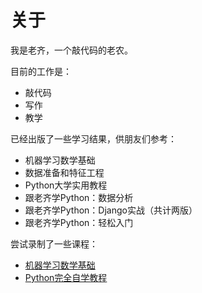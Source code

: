 # 关于

我是老齐，一个敲代码的老农。

目前的工作是：

- 敲代码
- 写作
- 教学

已经出版了一些学习结果，供朋友们参考：

- 机器学习数学基础
- 数据准备和特征工程
- Python大学实用教程
- 跟老齐学Python：数据分析
- 跟老齐学Python：Django实战（共计两版）
- 跟老齐学Python：轻松入门

尝试录制了一些课程：

- [机器学习数学基础](https://appqtulvsie4217.pc.xiaoe-tech.com/p/t_pc/goods_pc_detail/goods_detail/p_6243c2a9e4b01c509a9c1c8e?)
- [Python完全自学教程](https://appqtulvsie4217.pc.xiaoe-tech.com/p/t_pc/goods_pc_detail/goods_detail/p_63477dcfe4b00a4f374e55ed?)